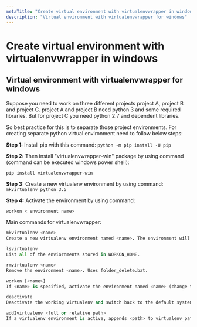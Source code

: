 ```yaml
---
metaTitle: "Create virtual environment with virtualenvwrapper in windows"
description: "Virtual environment with virtualenvwrapper for windows"
---
```


# Create virtual environment with virtualenvwrapper in windows




## Virtual environment with virtualenvwrapper for windows


Suppose you need to work on three different projects project A, project B and project C. project A and project B need python 3 and some required libraries. But for project C you need python 2.7 and dependent libraries.

So best practice for this is to separate those project environments.
For creating separate python virtual environment need to follow below steps:

**Step 1:**
Install pip with this command: `python -m pip install -U pip`

**Step 2:**
Then install "virtualenvwrapper-win" package by using command (command can be executed windows power shell):

`pip install virtualenvwrapper-win`

**Step 3:**
Create a new virtualenv environment by using command:
`mkvirtualenv python_3.5`

**Step 4:**
Activate the environment by using command:

```py
workon < environment name>

```

Main commands for virtualenvwrapper:

```py
mkvirtualenv <name>
Create a new virtualenv environment named <name>. The environment will be created in WORKON_HOME.

lsvirtualenv
List all of the enviornments stored in WORKON_HOME.

rmvirtualenv <name>
Remove the environment <name>. Uses folder_delete.bat.

workon [<name>]
If <name> is specified, activate the environment named <name> (change the working virtualenv to <name>). If a project directory has been defined, we will change into it. If no argument is specified, list the available environments. One can pass additional option -c after virtualenv name to cd to virtualenv directory if no projectdir is set.

deactivate
Deactivate the working virtualenv and switch back to the default system Python.

add2virtualenv <full or relative path>
If a virtualenv environment is active, appends <path> to virtualenv_path_extensions.pth inside the environment’s site-packages, which effectively adds <path> to the environment’s PYTHONPATH. If a virtualenv environment is not active, appends <path> to virtualenv_path_extensions.pth inside the default Python’s site-packages. If <path> doesn’t exist, it will be created.

```

